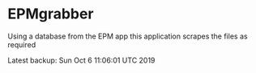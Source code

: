 # EPMgrabber
Using a database from the EPM app this application scrapes the files as required


Latest backup: Sun Oct 6 11:06:01 UTC 2019
